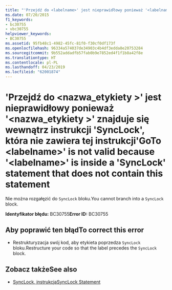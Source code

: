 ```yaml
---
title: "'Przejdź do <labelname>' jest nieprawidłowy ponieważ '<labelname>' znajduje się wewnątrz instrukcji 'SyncLock', która nie zawiera tej instrukcji"
ms.date: 07/20/2015
f1_keywords:
- bc30755
- vbc30755
helpviewer_keywords:
- BC30755
ms.assetid: 95fb48c1-4982-45fc-81f0-f30cf0df173f
ms.openlocfilehash: 96334a574037de34903c4b4df3edda8e20753284
ms.sourcegitcommit: 9b552addadfb57fab0b9e7852ed4f1f1b8a42f8e
ms.translationtype: HT
ms.contentlocale: pl-PL
ms.lasthandoff: 04/23/2019
ms.locfileid: "62001874"
---
```

# <a name="goto-labelname-is-not-valid-because-labelname-is-inside-a-synclock-statement-that-does-not-contain-this-statement"></a><span data-ttu-id="6c2de-102">'Przejdź do \<nazwa_etykiety >' jest nieprawidłowy ponieważ '\<nazwa_etykiety >' znajduje się wewnątrz instrukcji 'SyncLock', która nie zawiera tej instrukcji</span><span class="sxs-lookup"><span data-stu-id="6c2de-102">'GoTo \<labelname>' is not valid because '\<labelname>' is inside a 'SyncLock' statement that does not contain this statement</span></span>
<span data-ttu-id="6c2de-103">Nie można rozgałęzić do `SyncLock` bloku.</span><span class="sxs-lookup"><span data-stu-id="6c2de-103">You cannot branch into a `SyncLock` block.</span></span>  
  
 <span data-ttu-id="6c2de-104">**Identyfikator błędu:** BC30755</span><span class="sxs-lookup"><span data-stu-id="6c2de-104">**Error ID:** BC30755</span></span>  
  
## <a name="to-correct-this-error"></a><span data-ttu-id="6c2de-105">Aby poprawić ten błąd</span><span class="sxs-lookup"><span data-stu-id="6c2de-105">To correct this error</span></span>  
  
- <span data-ttu-id="6c2de-106">Restrukturyzacja swój kod, aby etykieta poprzedza `SyncLock` bloku.</span><span class="sxs-lookup"><span data-stu-id="6c2de-106">Restructure your code so that the label precedes the `SyncLock` block.</span></span>  
  
## <a name="see-also"></a><span data-ttu-id="6c2de-107">Zobacz także</span><span class="sxs-lookup"><span data-stu-id="6c2de-107">See also</span></span>

- [<span data-ttu-id="6c2de-108">SyncLock, instrukcja</span><span class="sxs-lookup"><span data-stu-id="6c2de-108">SyncLock Statement</span></span>](../../visual-basic/language-reference/statements/synclock-statement.md)
